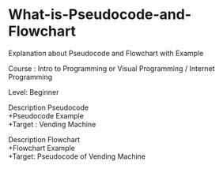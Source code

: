 # What-is-Pseudocode-and-Flowchart

Explanation about Pseudocode and Flowchart with Example

Course : Intro to Programming or Visual Programming / Internet Programming 

Level: Beginner

Description Pseudocode\
  +Pseudocode Example\
  +Target : Vending Machine

Description Flowchart\
  +Flowchart Example\
  +Target: Pseudocode of Vending Machine
